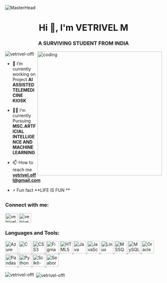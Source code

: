 ![MasterHead](https://user-images.githubusercontent.com/74038190/225813708-98b745f2-7d22-48cf-9150-083f1b00d6c9.gif)
<h1 align="center">Hi 👋, I'm VETRIVEL M</h1>
<h3 align="center">A SURVIVING STUDENT FROM INDIA</h3>
<img align="right" alt="coding" width="400" src="https://gifdb.com/images/high/animated-chock-coding-c78f6elj32sfoi8q.gif" >
<p align="left"> <img src="https://komarev.com/ghpvc/?username=vetrivel-offl&label=Profile%20views&color=0e75b6&style=flat" alt="vetrivel-offl" /> </p>

- 🔭 I’m currently working on Project **AI ASSISTED TELEMEDICINE KIOSK**

- 👨‍🎓 I’m currently Pursuing **MSC.ARTFICIAL INTELLIGENCE AND MACHINE LEARNING**

- 📫 How to reach me **vetrivel.offl@gmail.com**

- ⚡ Fun fact **LIFE IS FUN **

<h3 align="left">Connect with me:</h3>
<p align="left">
<a href="https://linkedin.com/in/vetrivel-m" target="blank"><img align="center" src="https://static.vecteezy.com/system/resources/previews/018/930/587/original/linkedin-logo-linkedin-icon-transparent-free-png.png" alt="vetrivel-m" height="30" width="40" /></a>
<a href="https://auth.geeksforgeeks.org/user/vetrivek3e5" target="blank"><img align="center" src="https://repository-images.githubusercontent.com/389729275/371ba38b-8a03-4bff-916c-c3fa5396ceda" alt="vetrivek3e5" height="30" width="40" /></a>
</p>

<h3 align="left">Languages and Tools:</h3>
<p align="left">
  <!-- Azure -->
  <a href="https://azure.microsoft.com/en-in/" target="_blank">
    <img src="https://www.vectorlogo.zone/logos/microsoft_azure/microsoft_azure-icon.svg" alt="Azure" width="40" height="40"/>
  </a>
  
  <!-- C programming -->
  <a href="https://www.cprogramming.com/" target="_blank">
    <img src="https://upload.wikimedia.org/wikipedia/commons/thumb/1/18/C_Programming_Language.svg/926px-C_Programming_Language.svg.png" alt="C" width="40" height="40"/>
  </a>

  <!-- CSS3 -->
  <a href="https://www.w3schools.com/css/" target="_blank">
    <img src="https://w7.pngwing.com/pngs/696/424/png-transparent-logo-css-css3-thumbnail.png" alt="CSS3" width="40" height="40"/>
  </a>

  <!-- Figma -->
  <a href="https://www.figma.com/" target="_blank">
    <img src="https://www.vectorlogo.zone/logos/figma/figma-icon.svg" alt="Figma" width="40" height="40"/>
  </a>

  <!-- HTML5 -->
  <a href="https://www.w3.org/html/" target="_blank">
    <img src="https://cdn3.iconfinder.com/data/icons/popular-services-brands/512/html5-512.png" alt="HTML5" width="40" height="40"/>
  </a>

  <!-- Java -->
  <a href="https://www.java.com" target="_blank">
    <img src="https://images.vexels.com/media/users/3/166401/isolated/preview/b82aa7ac3f736dd78570dd3fa3fa9e24-java-programming-language-icon.png" alt="Java" width="40" height="40"/>
  </a>

  <!-- JavaScript -->
  <a href="https://developer.mozilla.org/en-US/docs/Web/JavaScript" target="_blank">
    <img src="https://wildcardcorp.com/image-repository/javascript-icon.png/@@images/image.png" alt="JavaScript" width="40" height="40"/>
  </a>

  <!-- Linux -->
  <a href="https://www.linux.org/" target="_blank">
    <img src="https://upload.wikimedia.org/wikipedia/commons/thumb/3/35/Tux.svg/1200px-Tux.svg.png" alt="Linux" width="40" height="40"/>
  </a>

  <!-- Microsoft SQL Server -->
  <a href="https://www.microsoft.com/en-us/sql-server" target="_blank">
    <img src="https://cdn-icons-png.flaticon.com/512/5968/5968364.png" alt="MSSQL" width="40" height="40"/>
  </a>

  <!-- MySQL -->
  <a href="https://www.mysql.com/" target="_blank">
    <img src="https://cdn4.iconfinder.com/data/icons/logos-3/181/MySQL-512.png" alt="MySQL" width="40" height="40"/>
  </a>

  <!-- Oracle -->
  <a href="https://www.oracle.com/" target="_blank">
    <img src="https://cdn4.iconfinder.com/data/icons/flat-brand-logo-2/512/oracle-512.png" alt="Oracle" width="40" height="40"/>
  </a>

  <!-- Pandas -->
  <a href="https://pandas.pydata.org/" target="_blank">
    <img src="https://static.javatpoint.com/tutorial/pandas/images/python-pandas.png" alt="Pandas" width="40" height="40"/>
  </a>

  <!-- Python -->
  <a href="https://www.python.org" target="_blank">
    <img src="https://logos-world.net/wp-content/uploads/2021/10/Python-Symbol.png" alt="Python" width="40" height="40"/>
  </a>

  <!-- Scikit-learn -->
  <a href="https://scikit-learn.org/" target="_blank">
    <img src="https://upload.wikimedia.org/wikipedia/commons/0/05/Scikit_learn_logo_small.svg" alt="Scikit-learn" width="40" height="40"/>
  </a>

  <!-- Seaborn -->
  <a href="https://seaborn.pydata.org/" target="_blank">
    <img src="https://seaborn.pydata.org/_images/logo-mark-lightbg.svg" alt="Seaborn" width="40" height="40"/>
  </a>
</p>



<p><img align="left" src="https://github-readme-stats.vercel.app/api/top-langs?username=vetrivel-offl&show_icons=true&locale=en&layout=compact" alt="vetrivel-offl" /></p>

<p>&nbsp;<img align="center" src="https://github-readme-stats.vercel.app/api?username=vetrivel-offl&show_icons=true&locale=en" alt="vetrivel-offl" /></p>
